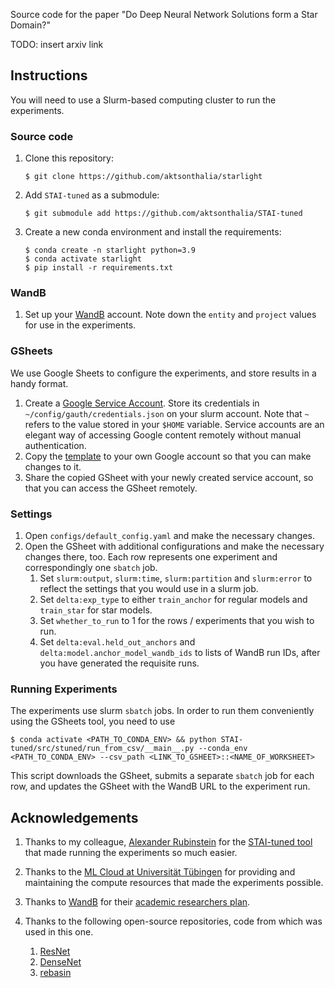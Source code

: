 Source code for the paper "Do Deep Neural Network Solutions form a Star Domain?"

TODO: insert arxiv link

## Instructions

You will need to use a Slurm-based computing cluster to run the experiments.

### Source code

1. Clone this repository:

    ```
    $ git clone https://github.com/aktsonthalia/starlight
    ```
1. Add `STAI-tuned` as a submodule:
    ```
    $ git submodule add https://github.com/aktsonthalia/STAI-tuned
    ```
1. Create a new conda environment and install the requirements:

    ```
    $ conda create -n starlight python=3.9
    $ conda activate starlight
    $ pip install -r requirements.txt
    ```

### WandB

1. Set up your [WandB](https://wandb.ai) account. Note down the `entity` and `project` values for use in the experiments. 

### GSheets

We use Google Sheets to configure the experiments, and store results in a handy format.

1. Create a [Google Service Account](https://support.google.com/a/answer/7378726?hl=en). Store its credentials in `~/config/gauth/credentials.json` on your slurm account. Note that `~` refers to the value stored in your `$HOME` variable. Service accounts are an elegant way of accessing Google content remotely without manual authentication.
2. Copy the [template](https://docs.google.com/spreadsheets/d/1yUZd8F9TncKoWxkTS_WtCtXiPOEwnjCssiJyOU2I9gc/edit#gid=727279666) to your own Google account so that you can make changes to it.
3. Share the copied GSheet with your newly created service account, so that you can access the GSheet remotely.

### Settings

1. Open `configs/default_config.yaml` and make the necessary changes. 
2. Open the GSheet with additional configurations and make the necessary changes there, too. Each row represents one experiment and correspondingly one `sbatch` job.
   1. Set `slurm:output`, `slurm:time`, `slurm:partition` and `slurm:error` to reflect the settings that you would use in a slurm job.
   2. Set `delta:exp_type` to either `train_anchor` for regular models and `train_star` for star models.
   3. Set `whether_to_run` to 1 for the rows / experiments that you wish to run. 
   4. Set `delta:eval.held_out_anchors` and `delta:model.anchor_model_wandb_ids` to lists of WandB run IDs, after you have generated the requisite runs.

### Running Experiments

The experiments use slurm `sbatch` jobs. In order to run them conveniently using the GSheets tool, you need to use 

```
$ conda activate <PATH_TO_CONDA_ENV> && python STAI-tuned/src/stuned/run_from_csv/__main__.py --conda_env <PATH_TO_CONDA_ENV> --csv_path <LINK_TO_GSHEET>::<NAME_OF_WORKSHEET> 
```

This script downloads the GSheet, submits a separate `sbatch` job for each row, and updates the GSheet with the WandB URL to the experiment run. 

## Acknowledgements

1. Thanks to my colleague, [Alexander Rubinstein](https://github.com/alexanderRubinstein/) for the [STAI-tuned tool](https://github.com/AlexanderRubinstein/STAI-tuned) that made running the experiments so much easier.

1. Thanks to the [ML Cloud at Universität Tübingen](https://portal.mlcloud.uni-tuebingen.de/) for providing and maintaining the compute resources that made the experiments possible.

1. Thanks to [WandB](https://wandb.ai) for their [academic researchers plan](https://wandb.ai/site/research).

1. Thanks to the following open-source repositories, code from which was used in this one.
   1. [ResNet](https://github.com/kuangliu/pytorch-cifar/blob/master/models/resnet.py)
   2. [DenseNet](https://github.com/andreasveit/densenet-pytorch/blob/master/densenet.py)
   3. [rebasin](https://pypi.org/project/rebasin/)
